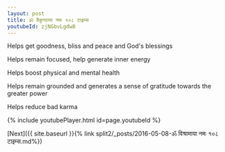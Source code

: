 ```yaml
---
layout: post
title: ॐ वैकुण्ठाया नमः १०८ टाइम्स
youtubeId: zjNGbvLgdw8
---
```

 
 
Helps get goodness, bliss and peace and God's blessings
 
Helps remain focused, help generate inner energy 
 
Helps boost physical and mental health 
 
Helps remain grounded and generates a sense of gratitude towards the greater power 
 
Helps reduce bad karma
 
 
 
 


{% include youtubePlayer.html id=page.youtubeId %}
 
[Next]({{ site.baseurl }}{% link  split2/_posts/2016-05-08-ॐ विश्रामाया नमः १०८ टाइम्स.md%})
 
